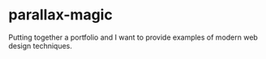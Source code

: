 # parallax-magic
Putting together a portfolio and I want to provide examples of modern web design techniques. 

